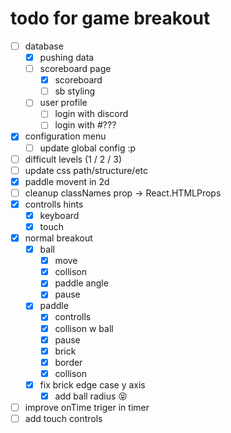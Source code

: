 #  todo for game breakout 

- [ ] database
  - [x] pushing data
  - [ ] scoreboard page
    - [x] scoreboard
    - [ ] sb styling
  - [ ] user profile
    - [ ] login with discord
    - [ ] login with #???
- [x] configuration menu
  - [ ] update global config :p
- [ ] difficult levels (1 / 2 / 3)
- [ ] update css path/structure/etc
- [x] paddle movent in 2d
- [ ] cleanup classNames prop -> React.HTMLProps<HTMLDivElement>
- [x] controlls hints
  - [x] keyboard
  - [x] touch
- [x] normal breakout
  - [x] ball
    - [x] move
    - [x] collison
    - [x] paddle angle
    - [x] pause
  - [x] paddle
    - [x] controlls
    - [x] collison w ball
    - [x] pause
    - [x] brick
    - [x] border
    - [x] collison
  - [x] fix brick edge case y axis
    - [x] add ball radius 😝
- [ ] improve onTime triger in timer
- [ ] add touch controls
